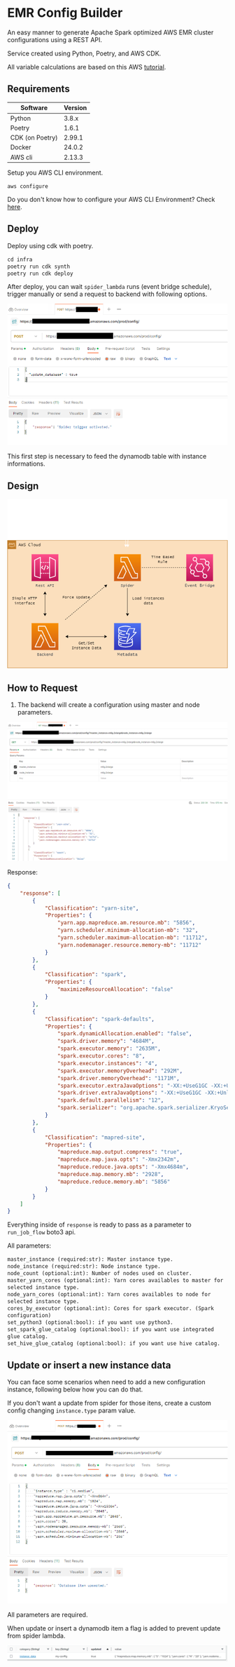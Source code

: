 # EMR Config Builder

An easy manner to generate Apache Spark optimized AWS EMR cluster configurations using a REST API.

Service created using Python, Poetry, and AWS CDK.

All variable calculations are based on this AWS [tutorial](https://aws.amazon.com/pt/blogs/big-data/best-practices-for-successfully-managing-memory-for-apache-spark-applications-on-amazon-emr/). 


## Requirements

| **Software**    | **Version** |
|-----------------|-------------|
| Python          | 3.8.x       |
| Poetry          | 1.6.1       |
| CDK (on Poetry) | 2.99.1      |
| Docker          | 24.0.2      |
| AWS cli         | 2.13.3      |


Setup you AWS CLI environment.
```
aws configure
```
Do you don't know how to configure your AWS CLI Environment? Check [here](https://aws.github.io/aws-emr-best-practices/).

## Deploy

Deploy using cdk with poetry.
```
cd infra
poetry run cdk synth
poetry run cdk deploy
```

After deploy, you can wait `spider_lambda` runs (event bridge schedule), trigger manually or send a request to backend with following options.

![image](./assets/request-example2.png)

This first step is necessary to feed the dynamodb table with instance informations.

## Design

![image](./assets/design/emr_config_builder.png)

## How to Request 

1. The backend will create a configuration using master and node parameters. 

![image](./assets/request-example1.png)

Response:

```json
{
    "response": [
        {
            "Classification": "yarn-site",
            "Properties": {
                "yarn.app.mapreduce.am.resource.mb": "5856",
                "yarn.scheduler.minimum-allocation-mb": "32",
                "yarn.scheduler.maximum-allocation-mb": "11712",
                "yarn.nodemanager.resource.memory-mb": "11712"
            }
        },
        {
            "Classification": "spark",
            "Properties": {
                "maximizeResourceAllocation": "false"
            }
        },
        {
            "Classification": "spark-defaults",
            "Properties": {
                "spark.dynamicAllocation.enabled": "false",
                "spark.driver.memory": "4684M",
                "spark.executor.memory": "2635M",
                "spark.executor.cores": "8",
                "spark.executor.instances": "4",
                "spark.executor.memoryOverhead": "292M",
                "spark.driver.memoryOverhead": "1171M",
                "spark.executor.extraJavaOptions": "-XX:+UseG1GC -XX:+UnlockDiagnosticVMOptions -XX:+G1SummarizeConcMark -XX:InitiatingHeapOccupancyPercent=35 -verbose:gc -XX:+PrintGCDetails -XX:+PrintGCDateStamps -XX:OnOutOfMemoryError='kill -9 %p'",
                "spark.driver.extraJavaOptions": "-XX:+UseG1GC -XX:+UnlockDiagnosticVMOptions -XX:+G1SummarizeConcMark -XX:InitiatingHeapOccupancyPercent=35 -verbose:gc -XX:+PrintGCDetails -XX:+PrintGCDateStamps -XX:OnOutOfMemoryError='kill -9 %p'",
                "spark.default.parallelism": "12",
                "spark.serializer": "org.apache.spark.serializer.KryoSerializer"
            }
        },
        {
            "Classification": "mapred-site",
            "Properties": {
                "mapreduce.map.output.compress": "true",
                "mapreduce.map.java.opts": "-Xmx2342m",
                "mapreduce.reduce.java.opts": "-Xmx4684m",
                "mapreduce.map.memory.mb": "2928",
                "mapreduce.reduce.memory.mb": "5856"
            }
        }
    ]
}
```

Everything inside of `response` is ready to pass as a parameter to `run_job_flow` boto3 api.

All parameters:

    master_instance (required:str): Master instance type.
    node_instance (required:str): Node instance type.
    node_count (optional:int): Number of nodes used on cluster.
    master_yarn_cores (optional:int): Yarn cores availables to master for selected instance type.
    node_yarn_cores (optional:int): Yarn cores availables to node for selected instance type.
    cores_by_executor (optional:int): Cores for spark executor. (Spark configuration) 
    set_python3 (optional:bool): if you want use python3.
    set_spark_glue_catalog (optional:bool): if you want use integrated glue catalog.
    set_hive_glue_catalog (optional:bool): if you want use hive catalog.

## Update or insert a new instance data

You can face some scenarios when need to add a new configuration instance, following below how you can do that.

If you don't want a update from spider for those itens, create a custom config changing `instance.type` param value. 

![image](./assets/request-example3.png)

All parameters are required.

When update or insert a dynamodb item a flag is added to prevent update from spider lambda.

![image](./assets/dynamodb-record1.png)

